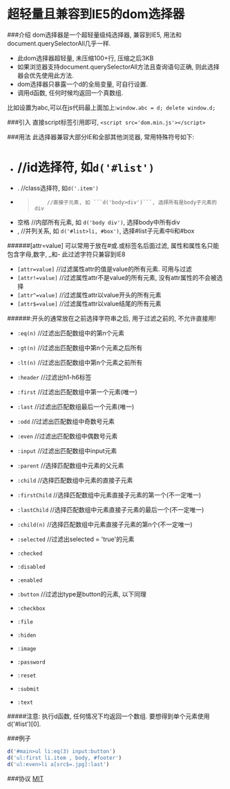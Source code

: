 超轻量且兼容到IE5的dom选择器
=====
###介绍
dom选择器是一个超轻量级纯选择器, 兼容到IE5, 用法和document.querySelectorAll几乎一样.
* 此dom选择器超轻量, 未压缩100+行, 压缩之后3KB
* 如果浏览器支持document.querySelectorAll方法且查询语句正确, 则此选择器会优先使用此方法.
* dom选择器只暴露一个d的全局变量, 可自行设置.
* 调用d函数, 任何时候均返回一个真数组.

比如设置为abc,可以在js代码最上面加上:```window.abc = d; delete window.d;```

###引入
直接script标签引用即可, ```<script src='dom.min.js'></script>```

###用法
此选择器兼容大部分IE和全部其他浏览器, 常用特殊符号如下:

* #			//id选择符, 如```d('#list')```
* .			//class选择符, 如```d('.item')```
* >			//直接子元素, 如 ```d('body>div')```, 选择所有是body子元素的div
* 空格		//内部所有元素, 如 ```d('body div')```, 选择body中所有div
* ,			//并列关系, 如 ```d('#list>li, #box')```, 选择#list子元素中li和#box

######[attr=value] 可以常用于放在#或.或标签名后面过滤, 属性和属性名只能包含字母,数字, _和-   此过滤字符只兼容到IE8

* ```[attr=value]```	  //过滤属性attr的值是value的所有元素. 可用与过滤
* ```[attr!=value]```   //过滤属性attr不是value的所有元素, 没有attr属性的不会被选择
* ```[attr^=value]```   //过滤属性attr以value开头的所有元素
* ```[attr$=value]```   //过滤属性attr以value结尾的所有元素

######:开头的通常放在之前选择字符串之后, 用于过滤之前的, 不允许直接用!

* ```:eq(n)```		//过滤出匹配数组中的第n个元素
* ```:gt(n)```		//过滤出匹配数组中第n个元素之后所有
* ```:lt(n)```		//过滤出匹配数组中第n个元素之前所有
* ```:header```		//过滤出h1-h6标签
* ```:first```	//过滤出匹配数组中第一个元素(唯一)
* ```:last```			//过滤出匹配数组最后一个元素(唯一)
* ```:odd```			//过滤出匹配数组中奇数号元素
* ```:even```			//过滤出匹配数组中偶数号元素
* ```:input```	//过滤出匹配数组中input元素

* ```:parent```     //选择匹配数组中元素的父元素
* ```:child```      //选择匹配数组中元素的直接子元素
* ```:firstChild``` //选择匹配数组中元素直接子元素的第一个(不一定唯一)
* ```:lastChild```  //选择匹配数组中元素直接子元素的最后一个(不一定唯一)
* ```:child(n)```   //选择匹配数组中元素直接子元素的第n个(不一定唯一)

* ```:selected```   //过滤出selected = 'true'的元素
* ```:checked```
* ```:disabled```
* ```:enabled```

* ```:button```		//过滤出type是button的元素, 以下同理
* ```:checkbox```
* ```:file```
* ```:hiden```
* ```:image```
* ```:password```
* ```:reset```
* ```:submit```
* ```:text```

#####注意: 执行d函数, 任何情况下均返回一个数组. 要想得到单个元素使用 d('#list')[0].

###例子
```javascript
d('#main>ul li:eq(3) input:button')
d('ul:first li.item , body, #footer')
d('ul:even>li a[src$=.jpg]:last')
```

###协议
[MIT](https://github.com/flfwzgl/select/blob/master/LICENSE)